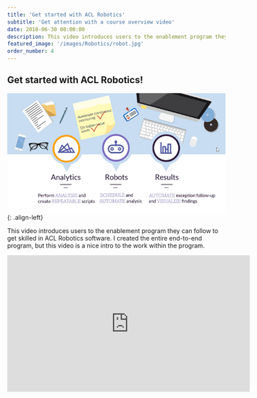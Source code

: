 ```yaml
---
title: 'Get started with ACL Robotics'
subtitle: 'Get attention with a course overview video'
date: 2018-06-30 00:00:00
description: This video introduces users to the enablement program they can follow to get skilled in ACL Robotics software. I created the entire end-to-end program, but this video is a nice intro to the work within the program.
featured_image: '/images/Robotics/robot.jpg'
order_number: 4
---
```



## Get started with ACL Robotics!

![Later Certification](/images/Robotics/Robotics.png){: .align-left}

This video introduces users to the enablement program they can follow to get skilled in ACL Robotics software. I created the entire end-to-end program, but this video is a nice intro to the work within the program.

<iframe width="560" height="315" src="https://www.youtube.com/embed/xTtbeqmAbP4" frameborder="0" allow="accelerometer; autoplay; clipboard-write; encrypted-media; gyroscope; picture-in-picture" allowfullscreen></iframe>

